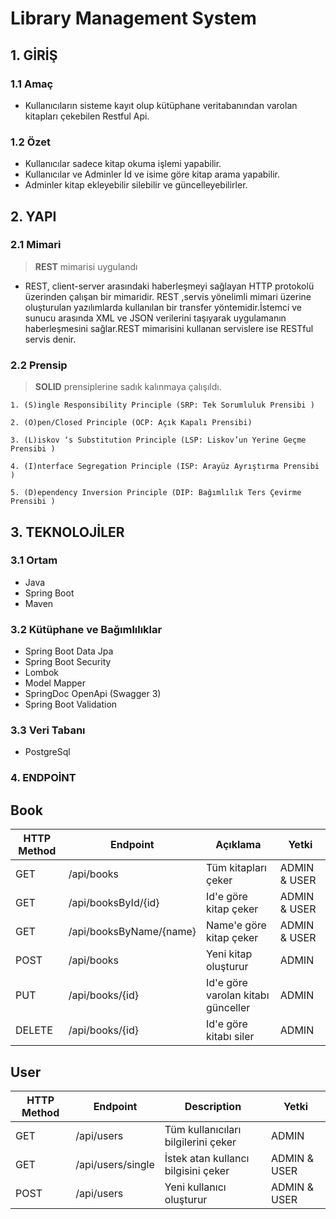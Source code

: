 # Library Management System
## 1. GİRİŞ
### 1.1 Amaç

* Kullanıcıların sisteme kayıt olup kütüphane veritabanından varolan kitapları çekebilen Restful Api.

### 1.2 Özet
* Kullanıcılar sadece kitap okuma işlemi yapabilir.
* Kullanıcılar ve Adminler İd ve isime göre kitap arama yapabilir.
* Adminler kitap ekleyebilir silebilir ve güncelleyebilirler.

## 2. YAPI
### 2.1 Mimari
> **REST** mimarisi uygulandı
* REST, client-server arasındaki haberleşmeyi sağlayan HTTP protokolü üzerinden çalışan bir mimaridir. REST ,servis yönelimli mimari üzerine oluşturulan yazılımlarda kullanılan bir transfer yöntemidir.İstemci ve sunucu arasında XML ve JSON verilerini taşıyarak uygulamanın haberleşmesini sağlar.REST mimarisini kullanan servislere ise RESTful servis denir.

### 2.2 Prensip
> **SOLID** prensiplerine sadık kalınmaya çalışıldı.

```
1. (S)ingle Responsibility Principle (SRP: Tek Sorumluluk Prensibi )
```
```
2. (O)pen/Closed Principle (OCP: Açık Kapalı Prensibi)
```
```
3. (L)iskov ‘s Substitution Principle (LSP: Liskov’un Yerine Geçme Prensibi )
```
```
4. (I)nterface Segregation Principle (ISP: Arayüz Ayrıştırma Prensibi )
```
```
5. (D)ependency Inversion Principle (DIP: Bağımlılık Ters Çevirme Prensibi )
```

## 3. TEKNOLOJİLER
### 3.1 Ortam
* Java
* Spring Boot
* Maven
### 3.2 Kütüphane ve Bağımlılıklar
* Spring Boot Data Jpa
* Spring Boot Security
* Lombok
* Model Mapper
* SpringDoc OpenApi (Swagger 3)
* Spring Boot Validation

### 3.3 Veri Tabanı
* PostgreSql

### 4. ENDPOİNT

## Book
| HTTP Method | Endpoint                | Açıklama                              | Yetki                |
| ----------- | ----------------------- | ------------------------------------- | -------------------- |
| GET         | /api/books              | Tüm kitapları çeker                   | ADMIN & USER         |
| GET         | /api/booksById/{id}     | Id'e göre kitap çeker                 | ADMIN & USER         |
| GET         | /api/booksByName/{name} | Name'e göre kitap çeker               | ADMIN & USER         |
| POST        | /api/books              | Yeni kitap oluşturur                  | ADMIN                |
| PUT         | /api/books/{id}         | Id'e göre varolan kitabı günceller    | ADMIN                |
| DELETE      | /api/books/{id}         | Id'e göre kitabı siler                | ADMIN                |

## User
| HTTP Method | Endpoint                | Description                           | Yetki              |
| ----------- | ----------------------- | ------------------------------------- | ------------------ |
| GET         | /api/users              | Tüm kullanıcıları bilgilerini çeker   | ADMIN              |
| GET         | /api/users/single       | İstek atan kullancı bilgisini çeker   | ADMIN & USER       |
| POST        | /api/users              | Yeni kullanıcı oluşturur              | ADMIN & USER       |




